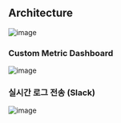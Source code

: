 ## Architecture

![image](https://github.com/user-attachments/assets/65f1dabb-afb0-4e49-89a9-3e7de83d6818)

### Custom Metric Dashboard

![image](https://github.com/user-attachments/assets/835a7487-d7e3-4748-b617-81e773cabf59)

### 실시간 로그 전송 (Slack)

![image](https://github.com/user-attachments/assets/a5156da6-9838-4f0c-9562-f8ed5bbbc315)
